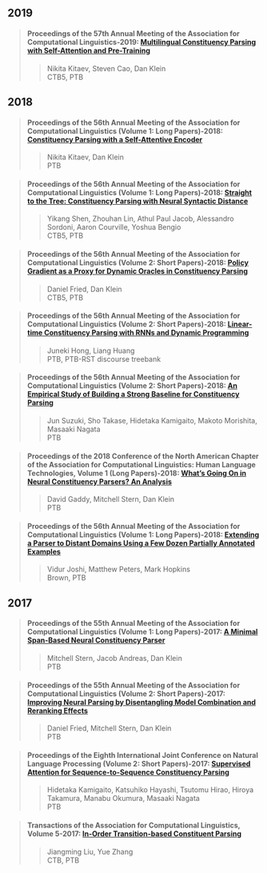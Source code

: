 
## 2019  

>#### Proceedings of the 57th Annual Meeting of the Association for Computational Linguistics-2019: [Multilingual Constituency Parsing with Self-Attention and Pre-Training](./paper/P19-1340.pdf)  
>> Nikita Kitaev, Steven Cao, Dan Klein  
>> CTB5, PTB  

## 2018  

>#### Proceedings of the 56th Annual Meeting of the Association for Computational Linguistics (Volume 1: Long Papers)-2018: [Constituency Parsing with a Self-Attentive Encoder](./paper/P18-1249.pdf)  
>> Nikita Kitaev, Dan Klein  
>> PTB  

>#### Proceedings of the 56th Annual Meeting of the Association for Computational Linguistics (Volume 1: Long Papers)-2018: [Straight to the Tree: Constituency Parsing with Neural Syntactic Distance](./paper/P18-1108.pdf)  
>> Yikang Shen, Zhouhan Lin, Athul Paul Jacob, Alessandro Sordoni, Aaron Courville, Yoshua Bengio  
>> CTB5, PTB  

>#### Proceedings of the 56th Annual Meeting of the Association for Computational Linguistics (Volume 2: Short Papers)-2018: [Policy Gradient as a Proxy for Dynamic Oracles in Constituency Parsing](./paper/P18-2075.pdf)  
>> Daniel Fried, Dan Klein  
>> CTB5, PTB  

>#### Proceedings of the 56th Annual Meeting of the Association for Computational Linguistics (Volume 2: Short Papers)-2018: [Linear-time Constituency Parsing with RNNs and Dynamic Programming](./paper/P18-2076.pdf)  
>> Juneki Hong, Liang Huang  
>> PTB, PTB-RST discourse treebank  

>#### Proceedings of the 56th Annual Meeting of the Association for Computational Linguistics (Volume 2: Short Papers)-2018: [An Empirical Study of Building a Strong Baseline for Constituency Parsing](./paper/P18-2097.pdf)  
>> Jun Suzuki, Sho Takase, Hidetaka Kamigaito, Makoto Morishita, Masaaki Nagata  
>> PTB  

>#### Proceedings of the 2018 Conference of the North American Chapter of the Association for Computational Linguistics: Human Language Technologies, Volume 1 (Long Papers)-2018: [What’s Going On in Neural Constituency Parsers? An Analysis](./paper/N18-1091.pdf)  
>> David Gaddy, Mitchell Stern, Dan Klein  
>> PTB  

>#### Proceedings of the 56th Annual Meeting of the Association for Computational Linguistics (Volume 1: Long Papers)-2018: [Extending a Parser to Distant Domains Using a Few Dozen Partially Annotated Examples](./paper/P18-1110.pdf)  
>> Vidur Joshi, Matthew Peters, Mark Hopkins  
>> Brown, PTB  

## 2017  

>#### Proceedings of the 55th Annual Meeting of the Association for Computational Linguistics (Volume 1: Long Papers)-2017: [A Minimal Span-Based Neural Constituency Parser](./paper/P17-1076.pdf)  
>> Mitchell Stern, Jacob Andreas, Dan Klein  
>> PTB  

>#### Proceedings of the 55th Annual Meeting of the Association for Computational Linguistics (Volume 2: Short Papers)-2017: [Improving Neural Parsing by Disentangling Model Combination and Reranking Effects](./paper/P17-2025.pdf)
>> Daniel Fried, Mitchell Stern, Dan Klein  
>> PTB  

>#### Proceedings of the Eighth International Joint Conference on Natural Language Processing (Volume 2: Short Papers)-2017: [Supervised Attention for Sequence-to-Sequence Constituency Parsing](./paper/I17-2002.pdf)  
>> Hidetaka Kamigaito, Katsuhiko Hayashi, Tsutomu Hirao, Hiroya Takamura, Manabu Okumura, Masaaki Nagata  
>> PTB  

>#### Transactions of the Association for Computational Linguistics, Volume 5-2017: [In-Order Transition-based Constituent Parsing](./paper/Q17-1029.pdf)  
>> Jiangming Liu, Yue Zhang  
>> CTB, PTB  


